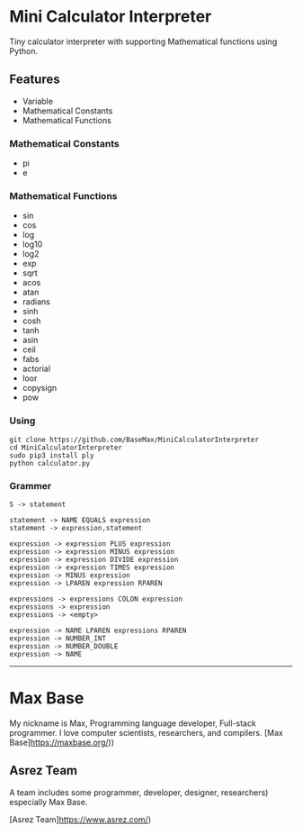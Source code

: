 # Mini Calculator Interpreter

Tiny calculator interpreter with supporting Mathematical functions using Python.

## Features

- Variable
- Mathematical Constants
- Mathematical Functions

### Mathematical Constants

- pi
- e

### Mathematical Functions

- sin
- cos
- log
- log10
- log2
- exp
- sqrt
- acos
- atan
- radians
- sinh
- cosh
- tanh
- asin
- ceil
- fabs
- actorial
- loor
- copysign
- pow

### Using

```
git clone https://github.com/BaseMax/MiniCalculatorInterpreter
cd MiniCalculatorInterpreter
sudo pip3 install ply
python calculator.py
```

### Grammer

```
S -> statement

statement -> NAME EQUALS expression
statement -> expression,statement

expression -> expression PLUS expression
expression -> expression MINUS expression
expression -> expression DIVIDE expression
expression -> expression TIMES expression
expression -> MINUS expression
expression -> LPAREN expression RPAREN

expressions -> expressions COLON expression
expressions -> expression
expressions -> <empty>

expression -> NAME LPAREN expressions RPAREN
expression -> NUMBER_INT
expression -> NUMBER_DOUBLE
expression -> NAME
```

----

# Max Base

My nickname is Max, Programming language developer, Full-stack programmer. I love computer scientists, researchers, and compilers. [Max Base]https://maxbase.org/))

## Asrez Team

A team includes some programmer, developer, designer, researchers) especially Max Base.

[Asrez Team]https://www.asrez.com/)


